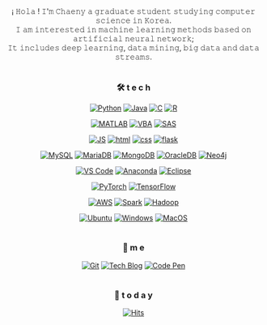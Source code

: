 <div align=center>
<br><br>
¡ 𝙷𝚘𝚕𝚊 ! 𝙸'𝚖 𝙲𝚑𝚊𝚎𝚗𝚢 𝚊 𝚐𝚛𝚊𝚍𝚞𝚊𝚝𝚎 𝚜𝚝𝚞𝚍𝚎𝚗𝚝 𝚜𝚝𝚞𝚍𝚢𝚒𝚗𝚐 𝚌𝚘𝚖𝚙𝚞𝚝𝚎𝚛 𝚜𝚌𝚒𝚎𝚗𝚌𝚎 𝚒𝚗 𝙺𝚘𝚛𝚎𝚊.<br>
𝙸 𝚊𝚖 𝚒𝚗𝚝𝚎𝚛𝚎𝚜𝚝𝚎𝚍 𝚒𝚗 𝚖𝚊𝚌𝚑𝚒𝚗𝚎 𝚕𝚎𝚊𝚛𝚗𝚒𝚗𝚐 𝚖𝚎𝚝𝚑𝚘𝚍𝚜 𝚋𝚊𝚜𝚎𝚍 𝚘𝚗 𝚊𝚛𝚝𝚒𝚏𝚒𝚌𝚒𝚊𝚕 𝚗𝚎𝚞𝚛𝚊𝚕 𝚗𝚎𝚝𝚠𝚘𝚛𝚔;<br> 
𝙸𝚝 𝚒𝚗𝚌𝚕𝚞𝚍𝚎𝚜 𝚍𝚎𝚎𝚙 𝚕𝚎𝚊𝚛𝚗𝚒𝚗𝚐, 𝚍𝚊𝚝𝚊 𝚖𝚒𝚗𝚒𝚗𝚐, 𝚋𝚒𝚐 𝚍𝚊𝚝𝚊 𝚊𝚗𝚍 𝚍𝚊𝚝𝚊 𝚜𝚝𝚛𝚎𝚊𝚖𝚜.
<br><br>

### 🛠 t e c h 
[![Python](https://img.shields.io/badge/Python-3776AB?style=flat-square&logo=Python&logoColor=white)](https://github.com/chaehyeon-kim/SpringMVC)
[![Java](https://img.shields.io/badge/Java-007396?style=flat-square&logo=Java&logoColor=white)](https://github.com/chaehyeon-kim/weather) 
[![C](https://img.shields.io/badge/C-A8B9CC?style=flat-square&logo=C&logoColor=white)](https://github.com/chaehyeon-kim/weather) 
[![R](https://img.shields.io/badge/R-276DC3?style=flat-square&logo=R&logoColor=white)](https://github.com/chaehyeon-kim/SpringMVC)
<br>

[![MATLAB](https://img.shields.io/badge/MATLAB-FCA121?style=flat-square&logo=Databricks&logoColor=white)](https://github.com/chaehyeon-kim/SpringMVC)
[![VBA](https://img.shields.io/badge/Excel_VBA-217346?style=flat-square&logo=microsoft-excel&logoColor=white)](https://github.com/chaehyeon-kim/weather)
[![SAS](https://img.shields.io/badge/SAS-1EB4D4?style=flat-square&logo=Semaphore-CI&logoColor=white)](https://github.com/chaehyeon-kim/SpringMVC)
<br>

[![JS](https://img.shields.io/badge/Javascript-ffb13b?style=flat-square&logo=javascript&logoColor=white)](https://github.com/chaehyeon-kim/TODO-List) 
[![html](https://img.shields.io/badge/Html-E34F26?style=flat-square&logo=Html5&logoColor=white)](https://github.com/chaehyeon-kim/fullPage) 
[![css](https://img.shields.io/badge/CSS-1572B6?style=flat-square&logo=CSS3&logoColor=white)](https://github.com/chaehyeon-kim/fullPage) 
[![flask](https://img.shields.io/badge/Flask-000000?style=flat-square&logo=Flask&logoColor=white)](https://github.com/chaehyeon-kim/fullPage) 
<br>

[![MySQL](https://img.shields.io/badge/MySQL-4479A1?style=flat-square&logo=MySQL&logoColor=white)](https://github.com/Jchaehyeon-kim/Spring_Weather)
[![MariaDB](https://img.shields.io/badge/MariaDB-003545?style=flat-square&logo=mariaDB&logoColor=white)](https://github.com/chaehyeon-kim/React_Login)
[![MongoDB](https://img.shields.io/badge/MongoDB-47A248?style=flat-square&logo=MongoDB&logoColor=white)](https://github.com/chaehyeon-kim/React_Login)
[![OracleDB](https://img.shields.io/badge/OracleDB-F80000?style=flat-square&logo=oracle&logoColor=white)](https://github.com/chaehyeon-kim/SpringMVC)
[![Neo4j](https://img.shields.io/badge/Neo4j-008CC1?style=flat-square&logo=neo4j&logoColor=white)](https://github.com/chaehyeon-kim/React_Login)
<br>

[![VS Code](https://img.shields.io/badge/VS%20Code-007ACC?style=flat-square&logo=visual-studio-code&logoColor=white)](https://github.com/chaehyeon-kim/React_Login)
[![Anaconda](https://img.shields.io/badge/Anaconda-44A833?style=flat-square&logo=anaconda&logoColor=white)](https://github.com/chaehyeon-kim/SpringMVC)
[![Eclipse](https://img.shields.io/badge/Eclipse-2C2255?style=flat-square&logo=eclipse&logoColor=white)](https://github.com/chaehyeon-kim/SpringMVC)
<br>

[![PyTorch](https://img.shields.io/badge/PyTorch-EE4C2C?style=flat-square&logo=PyTorch&logoColor=white)](https://github.com/chaehyeon-kim/React_Login)
[![TensorFlow](https://img.shields.io/badge/TensorFlow-FF6F00?style=flat-square&logo=TensorFlow&logoColor=white)](https://github.com/Jchaehyeon-kim/Spring_Weather)
<br>

[![AWS](https://img.shields.io/badge/AWS-FF9900?style=flat-square&logo=Amazon-AWS&logoColor=white)](https://github.com/chaehyeon-kim/React_Login)
[![Spark](https://img.shields.io/badge/Spark-E25A1C?style=flat-square&logo=apachespark&logoColor=white)](https://github.com/Jchaehyeon-kim/Spring_Weather)
[![Hadoop](https://img.shields.io/badge/Hadoop-66CCFF?style=flat-square&logo=apacheHadoop&logoColor=white)](https://github.com/chaehyeon-kim/React_Login)
<br>

[![Ubuntu](https://img.shields.io/badge/Ubuntu-E95420?style=flat-square&logo=Ubuntu&logoColor=white)](https://github.com/chaehyeon-kim/React_Login)
[![Windows](https://img.shields.io/badge/windows-0078D6?style=flat-square&logo=windows&logoColor=white)](https://github.com/Jchaehyeon-kim/Spring_Weather)
[![MacOS](https://img.shields.io/badge/MacOS-000000?style=flat-square&logo=macos&logoColor=white)](https://github.com/chaehyeon-kim/React_Login)
<br><br>

### 🐣 m e 
[![Git](https://img.shields.io/badge/Git-F05032?style=flat-square&logo=Git&logoColor=white)](https://github.com/chaehyeon-kim)
[![Tech Blog](https://img.shields.io/badge/Blog-FF5722?style=flat-square&logo=blogger&logoColor=white)](https://7chaeny25.tistory.com/)
[![Code Pen](https://img.shields.io/badge/Gmail-EA4335?style=flat-square&logo=Gmail&logoColor=white)](mailto:7chaeny25@gmail.com)
<br><br>

### 💌  t o d a y 
[![Hits](https://hits.seeyoufarm.com/api/count/incr/badge.svg?url=https%3A%2F%2Fgithub.com%2Fchaehyeon-kim&count_bg=%23FFA6A6&title_bg=%23555555&icon=&icon_color=%23E7E7E7&title=hits&edge_flat=false)](https://hits.seeyoufarm.com)
<br><br>
